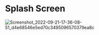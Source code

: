 # Splash Screen

![Screenshot_2022-09-21-17-36-08-51_d4e68546e5ed70c3495096570379ea8c](https://user-images.githubusercontent.com/67120393/191549589-a55cb5f5-1760-44c5-89d0-44271741bf6f.jpg)
